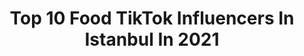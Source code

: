 ---
title: Top 10 Food TikTok Influencers In Istanbul In 2021
description: >-
  Find top food TikTok influencers in Istanbul in 2021. Most popular hashtags: #food #istanbul #tiktok #yemek.
platform: TikTok
hits: 16
text_top: Discover the top-rated TikTok influencers on inBeat.
text_bottom: Our database aggregates 16 TikTok influencers like this in Istanbul, Turkey for you to contact.
profiles:
  - username: "gorkem0007"
    fullname: >-
      Görkem IŞIK
    bio: >-
      Follow me Instagram: grkm_
    location: "Turkey"
    followers: 23000
    engagement: 480
    commentsToLikes: 0.007837
    id: ck84mcguun8080j78z8xemjwa
    verified: false
    hashtags: "#asia, #malaysian, #be, #thailand"
  - username: "glysongur_16"
    fullname: >-
      GÜLAY SONGUR
    bio: >-
      ❤️İnstagram ; glysongur ❤️ @gulaysongur_men @gulaysongur_women
    location: "Turkey"
    followers: 69800
    engagement: 464
    commentsToLikes: 0.025312
    id: ckbq43hrfqppg0j23ylshv5iu
    verified: false
    hashtags: "#quarantinelife, #challege, #indiachallenge, #quarantenachallenge"
  - username: "gezgingurme"
    fullname: >-
      Ozan Aras
    bio: >-
      Youtube: “ gezgin gurme “ instagram.com/ozanaras
    location: "Turkey"
    followers: 23600
    engagement: 196
    commentsToLikes: 0.020397
    id: ckacr1fj83e1g0i78ng88nkgr
    verified: false
    hashtags: "#turkey, #fethiye, #lissiyahotel, #parachute"
  - username: "tadimnotlari"
    fullname: >-
      tadimnotlari
    bio: >-
      TADİMNOTLARİ YOUTUBE KANALIMA DA BEKLİYORUM 
    location: "Turkey"
    followers: 170600
    engagement: 500
    commentsToLikes: 0.005345
    id: ck9fwqt1d2ftl0j782fu82cvq
    verified: false
    hashtags: "#foodies, #foods, #tavuk, #seyhan"
  - username: "sandavickrali"
    fullname: >-
      sandavickrali
    bio: >-
      Türkiyenin en ünlü hamburgercisi ++istanbul++
    location: "Turkey"
    followers: 117700
    engagement: 551
    commentsToLikes: 0.025996
    id: ckbf5cv17ubvm0j23s20ogz9v
    verified: true
    hashtags: "#mentalhareket, #tiktok, #hamburger, #agkgchallenge"
  - username: "moondellaa"
    fullname: >-
      Mahfam
    bio: >-
      Real happiness is in small things.🤍 🐶 lover ☕️ addicted Based in Istanbul
    location: "Turkey"
    followers: 206700
    engagement: 436
    commentsToLikes: 0.016493
    id: ck9r8i9o1cel50j783ykaic9r
    verified: false
    hashtags: "#istanbul, #love, #couplecomedy, #comedy"
  - username: "agababadoner"
    fullname: >-
      Agababadoner
    bio: >-
      📍 Esenşehir Mahallesi Natoyolu caddesi no 229 Ümraniye -İstanbul ☎️02164206262
    location: "Turkey"
    followers: 30300
    engagement: 670
    commentsToLikes: 0.017509
    id: ckblqokb4i3x10j230bvp8y1d
    verified: false
    hashtags: "#doner, #agababad, #tatl, #kaday"
  - username: "himmetpolatt"
    fullname: >-
      Ağababa 
    bio: >-
      İstanbul ümraniye imes b kapısı karşısında
    location: "Turkey"
    followers: 264900
    engagement: 398
    commentsToLikes: 0.010863
    id: ckbkqekjgkral0j23ejivowdd
    verified: false
    hashtags: "#kuzu, #pilav, #food, #kebap"
  - username: "mr.taster"
    fullname: >-
      mr.taster
    bio: >-
      Foodcritic loving food and travel😍❤️🕺🏾👌
    location: "Turkey"
    followers: 101800
    engagement: 363
    commentsToLikes: 0.010392
    id: cka63t2ov5tz80i78dlb8v54n
    verified: false
    hashtags: "#iran, #food, #foodlover, #kebab"
  - username: "musi2311"
    fullname: >-
      Musallam مسلّم
    bio: >-
      فنان تشكيلي وصانع محتوى painter and Content maker
    location: "Turkey"
    followers: 46200
    engagement: 420
    commentsToLikes: 0.026320
    id: ckbwebv1j1iol0j23qbn6irt9
    verified: false
    hashtags: "#istiklal, #madametussauds, #turkey, #tiktok"
---